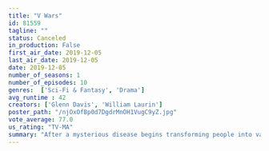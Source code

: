 ```yaml
---
title: "V Wars"
id: 81559
tagline: ""
status: Canceled
in_production: False
first_air_date: 2019-12-05
last_air_date: 2019-12-05
date: 2019-12-05
number_of_seasons: 1
number_of_episodes: 10
genres:  ['Sci-Fi & Fantasy', 'Drama']
avg_runtime : 42
creators: ['Glenn Davis', 'William Laurin']
poster_path: "/njOxOfBp0d7DgdrMnOH1VugC9yZ.jpg"
vote_average: 77.0
us_rating: "TV-MA"
summary: "After a mysterious disease begins transforming people into vampires, Dr. Luther Swann is pitted against his best friend, now a powerful vampire leader."
---
```


